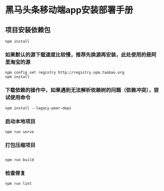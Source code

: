 # 黑马头条移动端app安装部署手册

## 项目安装依赖包
```
npm install
```

### 如果默认的源下载速度比较慢，推荐先换源再安装，此处使用的是阿里淘宝的源
```
npm config set registry http://registry.npm.taobao.org
npm install
```

### 下载依赖的操作中，如果遇到无法解析依赖树的问题（依赖冲突），尝试使用命令
```
npm install --legacy-peer-deps
```

### 启动本地项目
```
npm run serve
```

### 打包压缩项目
```

npm run build
```

### 检查修复
```
npm run lint
```
